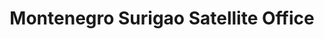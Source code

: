 ---
title: "Montenegro Surigao Satellite Office"
url: /surigao-city/montenegro-surigao-satellite-office/
shop: ticket
---
